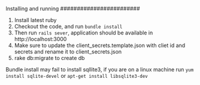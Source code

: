 Installing and running
########################
1. Install latest ruby
2. Checkout the code, and run `bundle install`
3. Then run `rails sever`, application should be available in http://localhost:3000
4. Make sure to update the client_secrets.template.json with cliet id and secrets and rename it to client_secrets.json
5. rake db:migrate to create db

Bundle install may fail to install sqllite3, if you are on a linux machine run `yum install sqlite-devel` or `apt-get install libsqlite3-dev`

